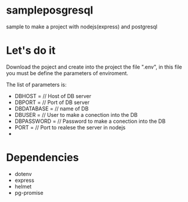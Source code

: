 # sampleposgresql
sample to make a project with nodejs(express) and postgresql

# Let's do it
Download the poject and create into the project the file ".env", in this file you must be define the parameters of enviroment.

The list of parameters is:
  - DBHOST = // Host of DB server
  - DBPORT = // Port of DB server
  - DBDATABASE = // name of DB
  - DBUSER =  // User to make a conection into the DB
  - DBPASSWORD = // Password to make a conection into the DB
  - PORT = // Port to realese the server in nodejs
  - 
# Dependencies 
  - dotenv
  - express
  - helmet
  - pg-promise